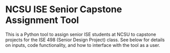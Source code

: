 # NCSU ISE Senior Capstone Assignment Tool
This is a Python tool to assign senior ISE students at NCSU to capstone projects for the ISE 498 (Senior Design Project) class. See below for details on inputs, code functionality, and how to interface with the tool as a user.
